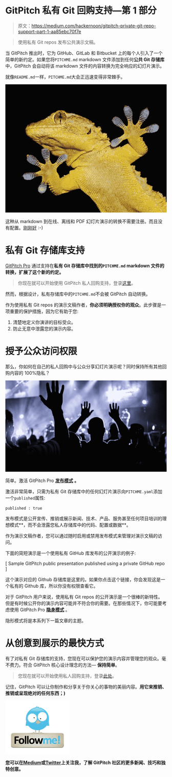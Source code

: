 # GitPitch 私有 Git 回购支持—第 1 部分

> 原文：<https://medium.com/hackernoon/gitpitch-private-git-repo-support-part-1-aa85ebc70f7e>

> 使用私有 Git repos 发布公共演示文稿。

当 GitPitch 推出时，它为 GitHub、GitLab 和 Bitbucket 上的每个人引入了一个简单的新约定。如果您将`PITCHME.md` markdown 文件添加到任何**公共 Git 存储库**中，GitPitch 会自动将该 markdown 文件的内容转换为完全响应的幻灯片演示。

就像`README.md`一样，`PITCHME.md`大会正迅速变得非常棘手。

![](img/4d539d1469b211375347e7e6cf8262e3.png)

这种从 markdown 到在线、离线和 PDF 幻灯片演示的转换不需要注册。而且没有配置。[刚刚好](https://github.com/gitpitch/in-60-seconds) :-)

# 私有 Git 存储库支持

[GitPitch Pro](https://gitpitch.com/pro-features) 通过支持在**私有 Git 存储库中找到的`PITCHME.md` markdown 文件的转换，扩展了这个新的约定。**

> 你现在就可以开始使用 GitPitch 私人回购支持，登录[这里](https://gitpitch.com/login)。

然而，根据设计，私有存储库中的`PITCHME.md`不会被 GitPitch 自动转换。

作为使用私有 Git repos 的演示文稿作者，**你必须明确授权你的观众**。此步骤是一项重要的保护措施，因为它有助于您:

1.  清楚地定义你演讲的目标受众。
2.  防止无意中泄露您的演示内容。

# 授予公众访问权限

那么，你如何在自己的私人回购中与公众分享幻灯片演示呢？同时保持所有其他回购内容的 100%隐私？

![](img/dea7e4e8cda6aebdce36821f697a4486.png)

简单。激活 GitPitch Pro [**发布模式**](https://gitpitch.com/pro-guide) **。**

激活非常简单，只需为私有 Git 存储库中的任何幻灯片演示向`PITCHME.yaml`添加一个`published`属性:

```
published : true
```

发布模式是公开宣传、推销或展示新闻、技术、产品、服务甚至任何项目培训的理想模式**，而不会泄露您私人存储库中的代码、配置或数据**。

作为演示文稿作者，您可以通过随时启用或禁用发布模式来管理对演示文稿的访问。

下面的简短演示是一个使用私有 GitHub 库发布的公开演示的例子:

[ Sample GitPitch public presentation published using a private GitHub repo ]

这个演示对应的 Github 存储库是这里的。如果你点击这个链接，你会发现这是一个私有的 Github 库，所以你没有权限查看它。

对于 GitPitch 用户来说，使用私有 Git repos 的公开演示是一个很棒的新特性。但是有时候公开你的演示内容可能并不符合你的需要。在那些情况下，你可能要考虑使用 GitPitch Pro [**隐身模式**](https://gitpitch.com/pro-guide) 。

隐形模式将是本系列下一篇文章的主题。

# 从创意到展示的最快方式

有了对私有 Git 存储库的支持，您现在可以保护您的演示内容并管理您的观众。毫不费力。符合 GitPitch 核心设计理念的方法— **保持简单**。

> 您现在就可以开始使用私人回购支持，登录[此处](https://gitpitch.com/login)。

记住，GitPitch 可以让你制作和分享关于你关心的事物的美丽内容。**用它来推销、推销或呈现绝对的任何东西；)**

[![](img/522b2e4ace3cfcecd43bba30fcf0a317.png)](https://twitter.com/gitpitch)

**您可以在**[**Medium**](/@gitpitch)**或**[**Twitter**](https://twitter.com/gitpitch)**上关注我，了解 GitPitch 社区的更多新闻、技巧和独特创意。**